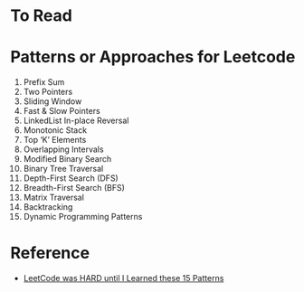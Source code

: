 # To Read
# Patterns or Approaches for Leetcode
1. Prefix Sum
2. Two Pointers
3. Sliding Window
4. Fast & Slow Pointers
5. LinkedList In-place Reversal
6. Monotonic Stack
7. Top ‘K’ Elements
8. Overlapping Intervals
9. Modified Binary Search
10. Binary Tree Traversal
11. Depth-First Search (DFS)
12. Breadth-First Search (BFS)
13. Matrix Traversal
14. Backtracking
15. Dynamic Programming Patterns

# Reference
* [LeetCode was HARD until I Learned these 15 Patterns](https://blog.algomaster.io/p/15-leetcode-patterns)
